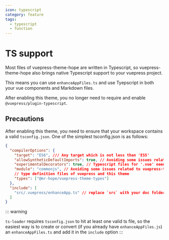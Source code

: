 ```yaml
---
icon: typescript
category: feature
tags:
  - typescript
  - function
---
```


# TS support

Most files of vuepress-theme-hope are written in Typescript, so vuepress-theme-hope also brings native Typescript support to your vuepress project.

This means you can use `enhanceAppFiles.ts` and use Tyepscript in both your vue components and Markdown files.

After enabling this theme, you no longer need to require and enable `@vuepress/plugin-typescript`.

## Precautions

After enabling this theme, you need to ensure that your workspace contains a valid `tsconfig.json`. One of the simplest tsconfig.json is as follows:

```json
{
  "compilerOptions": {
    "target": "ES6", /// Any target which is not less than 'ES5'
    "allowSyntheticDefaultImports": true, // Avoiding some issues related to vuepress-types
    "experimentalDecorators": true, // Typescript files for '.vue' needs this option
    "module": "commonjs", // Avoiding some issues related to vuepress-types
    // type definition files of vuepress and this theme
    "types": ["@mr-hope/vuepress-theme-types"]
  },
  "include": [
    "src/.vuepress/enhanceApp.ts" // replace `src` with your doc folder
  ]
}
```

::: warning

`ts-loader` requires `tsconfig.json` to hit at least one valid ts file, so the easiest way is to create or convert (if you already have `enhanceAppFiles.js`) an `enhanceAppFiles.ts` and add it in the `include` option
:::
